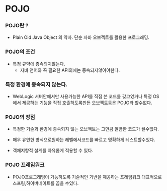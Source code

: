 # POJO


### POJO란 ?

- Plain Old Java Object 의 약자.
단순 자바 오브젝트를 활용한 프로그래밍.

### POJO의 조건 

- 특정 규약에 종속되지않는다.
  - 자바 언어와 꼭 필요한 API외에는 종속되지않아야한다.

### 특정 환경에 종속되지 않는다.
- WebLogic 서버안에서만 사용가능한 API를 직접 쓴 코드를 갖고있거나
특정 OS 에서 제공하는 기능을 직접 호출하도록만든 오브젝트등은 
POJO라 할수없다.


### POJO의 장점
- 특정한 기술과 환경에 종속되지 않는 오브젝트는 그만큼 깔끔한
코드가 될수없다. 

- 매우 유연한 방식으로원하는 레벨에서코드를 빠르고 명확하게 
테스트할수있다.

- 객체지향적 설계를 자유롭게 적용할 수 있다.


### POJO 프레임워크
- POJO프로그래밍이 가능하도록 기술적인 기반을 제공하는 프레임워크
대표적으로 스프링,하이버네이트를 꼽을 수있다.
